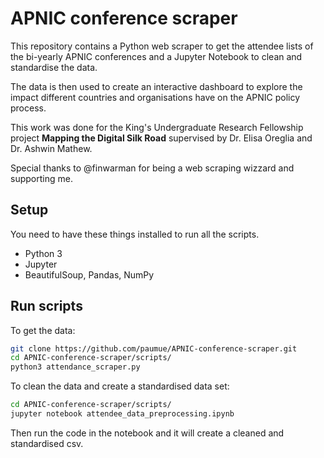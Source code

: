 # APNIC conference scraper

This repository contains a Python web scraper to get the attendee lists of the bi-yearly APNIC conferences and a Jupyter Notebook to clean and standardise the data.

The data is then used to create an interactive dashboard to explore the impact different countries and organisations have on the APNIC policy process.

This work was done for the King's Undergraduate Research Fellowship project **Mapping the Digital Silk Road** supervised by Dr. Elisa Oreglia and Dr. Ashwin Mathew.

Special thanks to @finwarman for being a web scraping wizzard and supporting me.

## Setup

You need to have these things installed to run all the scripts.

- Python 3
- Jupyter
- BeautifulSoup, Pandas, NumPy

## Run scripts

To get the data:

```sh
git clone https://github.com/paumue/APNIC-conference-scraper.git
cd APNIC-conference-scraper/scripts/
python3 attendance_scraper.py
```

To clean the data and create a standardised data set:

```sh
cd APNIC-conference-scraper/scripts/
jupyter notebook attendee_data_preprocessing.ipynb
```
Then run the code in the notebook and it will create a cleaned and standardised csv.
